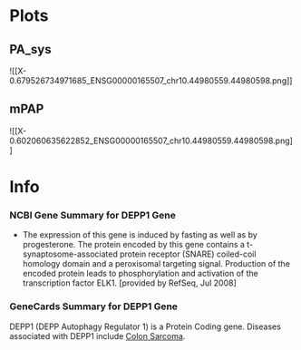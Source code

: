# Plots
## PA_sys
![[X-0.679526734971685_ENSG00000165507_chr10.44980559.44980598.png]]
## mPAP
![[X-0.602060635622852_ENSG00000165507_chr10.44980559.44980598.png]]
# Info
### NCBI Gene Summary for DEPP1 Gene

[](https://www.ncbi.nlm.nih.gov/gene/11067)

- The expression of this gene is induced by fasting as well as by progesterone. The protein encoded by this gene contains a t-synaptosome-associated protein receptor (SNARE) coiled-coil homology domain and a peroxisomal targeting signal. Production of the encoded protein leads to phosphorylation and activation of the transcription factor ELK1. [provided by RefSeq, Jul 2008]
    

### GeneCards Summary for DEPP1 Gene

DEPP1 (DEPP Autophagy Regulator 1) is a Protein Coding gene. Diseases associated with DEPP1 include [Colon Sarcoma](http://www.malacards.org/card/colon_sarcoma "See Colon Sarcoma at MalaCards").